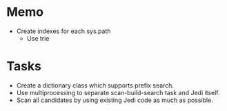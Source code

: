 # Memo

* Create indexes for each sys.path
    * Use trie

# Tasks

* Create a dictionary class which supports prefix search.
* Use multiprocessing to separate scan-build-search task and Jedi itself.
* Scan all candidates by using existing Jedi code as much as possible.
